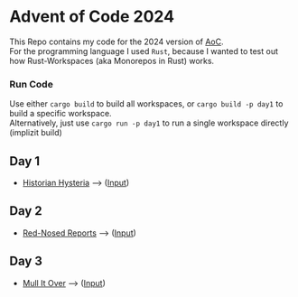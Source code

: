 # Advent of Code 2024
This Repo contains my code for the 2024 version of [AoC](https://adventofcode.com/). <br>
For the programming language I used `Rust`, because I wanted to test out how Rust-Workspaces (aka Monorepos in Rust) works.

### Run Code
Use either `cargo build` to build all workspaces, or `cargo build -p day1` to build a specific workspace.<br>
Alternatively, just use `cargo run -p day1` to run a single workspace directly (implizit build)

## Day 1
- [Historian Hysteria](https://adventofcode.com/2024/day/1) --> ([Input](https://adventofcode.com/2024/day/1/input))

## Day 2
- [Red-Nosed Reports](https://adventofcode.com/2024/day/2) --> ([Input](https://adventofcode.com/2024/day/2/input))

## Day 3
- [Mull It Over](https://adventofcode.com/2024/day/3) --> ([Input](https://adventofcode.com/2024/day/3/input))